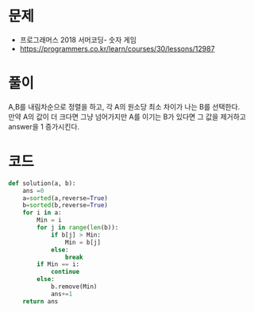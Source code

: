 # 문제
- 프로그래머스 2018 서머코딩- 숫자 게임
- https://programmers.co.kr/learn/courses/30/lessons/12987

# 풀이
A,B를 내림차순으로 정렬을 하고, 각 A의 원소당 최소 차이가 나는 B를 선택한다. <br/>
만약 A의 값이 더 크다면 그냥 넘어가지만 A를 이기는 B가 있다면 그 값을 제거하고 answer을 1 증가시킨다.

# 코드
```python
def solution(a, b):
    ans =0
    a=sorted(a,reverse=True)
    b=sorted(b,reverse=True)
    for i in a:
        Min = i
        for j in range(len(b)):
            if b[j] > Min:
                Min = b[j]
            else:
                break
        if Min == i:
            continue
        else:
            b.remove(Min)
            ans+=1
    return ans
```
